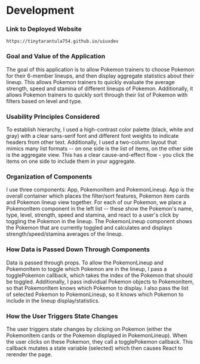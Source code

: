 # Development


### Link to Deployed Website
`https://tinytarantula754.github.io/uiuxdev`

### Goal and Value of the Application

The goal of this application is to allow Pokemon trainers to choose Pokemon for their 6-member lineups, and then display aggregate statistics about their lineup. This allows Pokemon trainers to quickly evaluate the average strength, speed and stamina of different lineups of Pokemon. Additionally, it allows Pokemon trainers to quickly sort through their list of Pokemon with filters based on level and type.

### Usability Principles Considered

To establish hierarchy, I used a high-contrast color palette (black, white and gray) with a clear sans-serif font and different font weights to indicate headers from other text. Additionally, I used a two-column layout that mimics many list formats -- on one side is the list of items, on the other side is the aggregate view. This has a clear cause-and-effect flow - you click the items on one side to include them in your aggregate.

### Organization of Components

I use three components: App, PokemonItem and PokemonLineup. App is the overall container which places the filter/sort features, Pokemon item cards and Pokemon lineup view together. For each of our Pokemon, we place a PokemonItem component in the left list -- these show the Pokemon's name, type, level, strength, speed and stamina, and react to a user's click by toggling the Pokemon in the lineup. The PokemonLineup component shows the Pokemon that are currently toggled and calculates and displays strength/speed/stamina averages of the lineup. 

### How Data is Passed Down Through Components

Data is passed through props. To allow the PokemonLineup and PokemonItem to toggle which Pokemon are in the lineup, I pass a togglePokemon callback, which takes the index of the Pokemon that should be toggled. Additionally, I pass individual Pokemon objects to PokemonItem, so that PokemonItem knows which Pokemon to display. I also pass the list of selected Pokemon to PokemonLineup, so it knows which Pokemon to include in the lineup display/statistics.

### How the User Triggers State Changes

The user triggers state changes by clicking on Pokemon (either the PokemonItem cards or the Pokemon displayed in PokemonLineup). When the user clicks on these Pokemon, they call a togglePokemon callback. This callback mutates a state variable (selected) which then causes React to rerender the page. 
